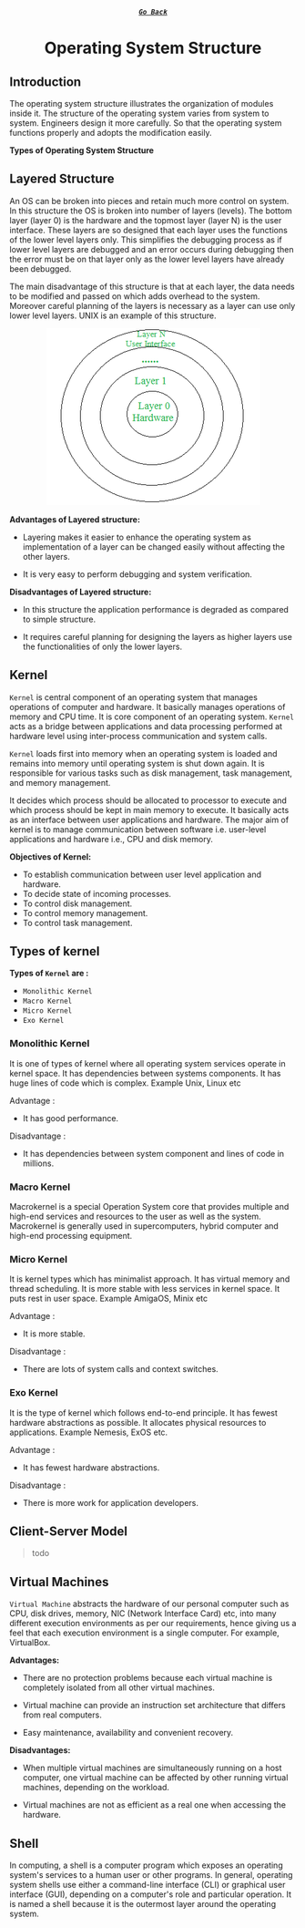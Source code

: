 <div align="center">

[**_``Go Back``_**](../README.md)

# Operating System Structure

</div>

## Introduction

The operating system structure illustrates the organization of modules inside it. The structure of the operating system varies from system to system. Engineers design it more carefully. So that the operating system functions properly and adopts the modification easily.

**Types of Operating System Structure**

## Layered Structure

An OS can be broken into pieces and retain much more control on system. In this structure the OS is broken into number of layers (levels). The bottom layer (layer 0) is the hardware and the topmost layer (layer N) is the user interface. These layers are so designed that each layer uses the functions of the lower level layers only. This simplifies the debugging process as if lower level layers are debugged and an error occurs during debugging then the error must be on that layer only as the lower level layers have already been debugged. 

The main disadvantage of this structure is that at each layer, the data needs to be modified and passed on which adds overhead to the system. Moreover careful planning of the layers is necessary as a layer can use only lower level layers. UNIX is an example of this structure. 

<div align="center">

!["Layered Structure"](pic/Layared-Structure.png)

</div>

**Advantages of Layered structure:**

- Layering makes it easier to enhance the operating system as implementation of a layer can be changed easily without affecting the other layers.

- It is very easy to perform debugging and system verification.

**Disadvantages of Layered structure:**

- In this structure the application performance is degraded as compared to simple structure.

- It requires careful planning for designing the layers as higher layers use the functionalities of only the lower layers.

## Kernel

``Kernel`` is central component of an operating system that manages operations of computer and hardware. It basically manages operations of memory and CPU time. It is core component of an operating system. ``Kernel`` acts as a bridge between applications and data processing performed at hardware level using inter-process communication and system calls. 

``Kernel`` loads first into memory when an operating system is loaded and remains into memory until operating system is shut down again. It is responsible for various tasks such as disk management, task management, and memory management. 

It decides which process should be allocated to processor to execute and which process should be kept in main memory to execute. It basically acts as an interface between user applications and hardware. The major aim of kernel is to manage communication between software i.e. user-level applications and hardware i.e., CPU and disk memory. 

**Objectives of Kernel:** 

- To establish communication between user level application and hardware. 
- To decide state of incoming processes.
- To control disk management.
- To control memory management.
- To control task management.

## Types of kernel

**Types of ``Kernel`` are :**

- ``Monolithic Kernel``
- ``Macro Kernel``
- ``Micro Kernel``
- ``Exo Kernel``

### **Monolithic Kernel**

It is one of types of kernel where all operating system services operate in kernel space. It has dependencies between systems components. It has huge lines of code which is complex. Example Unix, Linux etc

Advantage : 
- It has good performance. 

Disadvantage : 
- It has dependencies between system component and lines of code in millions. 

### **Macro Kernel**

Macrokernel is a special Operation System core that provides multiple and high-end services and resources to the user as well as the system. Macrokernel is generally used in supercomputers, hybrid computer and high-end processing equipment.

### **Micro Kernel**

It is kernel types which has minimalist approach. It has virtual memory and thread scheduling. It is more stable with less services in kernel space. It puts rest in user space. Example AmigaOS, Minix etc

Advantage : 
- It is more stable. 
 

Disadvantage : 
- There are lots of system calls and context switches. 

### **Exo Kernel**

It is the type of kernel which follows end-to-end principle. It has fewest hardware abstractions as possible. It allocates physical resources to applications. Example Nemesis, ExOS etc.

Advantage : 
- It has fewest hardware abstractions. 
 

Disadvantage : 
- There is more work for application developers.

## Client-Server Model

> todo

## Virtual Machines

``Virtual Machine`` abstracts the hardware of our personal computer such as CPU, disk drives, memory, NIC (Network Interface Card) etc, into many different execution environments as per our requirements, hence giving us a feel that each execution environment is a single computer. For example, VirtualBox.

**Advantages:**

- There are no protection problems because each virtual machine is completely isolated from all other virtual machines.

- Virtual machine can provide an instruction set architecture that differs from real computers.

- Easy maintenance, availability and convenient recovery.

**Disadvantages:**

- When multiple virtual machines are simultaneously running on a host computer, one virtual machine can be affected by other running virtual machines, depending on the workload.

- Virtual machines are not as efficient as a real one when accessing the hardware.

## Shell

In computing, a shell is a computer program which exposes an operating system's services to a human user or other programs. In general, operating system shells use either a command-line interface (CLI) or graphical user interface (GUI), depending on a computer's role and particular operation. It is named a shell because it is the outermost layer around the operating system.